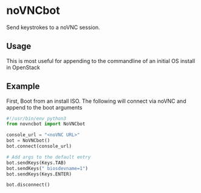 # noVNCbot
Send keystrokes to a noVNC session.
## Usage
This is most useful for appending to the commandline of an initial OS install in OpenStack
## Example
First, Boot from an install ISO. The following will connect via noVNC and append to the boot arguments
```python
#!/usr/bin/env python3
from novncbot import NoVNCbot

console_url = "<noVNC URL>"
bot = NoVNCbot()
bot.connect(console_url)

# Add args to the default entry
bot.sendKeys(Keys.TAB)
bot.sendKeys(" biosdevname=1")
bot.sendKeys(Keys.ENTER)

bot.disconnect()
```
